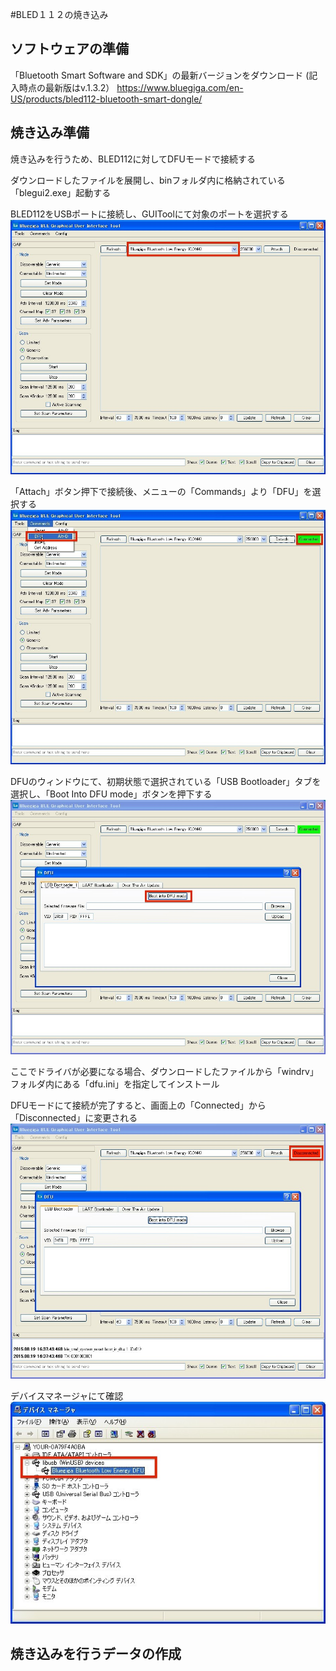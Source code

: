 #BLED１１２の焼き込み


## ソフトウェアの準備


「Bluetooth Smart Software and SDK」の最新バージョンをダウンロード
(記入時点の最新版はv.1.3.2）
https://www.bluegiga.com/en-US/products/bled112-bluetooth-smart-dongle/

## 焼き込み準備
焼き込みを行うため、BLED112に対してDFUモードで接続する


ダウンロードしたファイルを展開し、binフォルダ内に格納されている「blegui2.exe」起動する

BLED112をUSBポートに接続し、GUIToolにて対象のポートを選択する
<br>
![](bled112_001.jpg)

「Attach」ボタン押下で接続後、メニューの「Commands」より「DFU」を選択する
<br>
![](bled112_002.jpg)

DFUのウィンドウにて、初期状態で選択されている「USB Bootloader」タブを選択し、「Boot Into DFU mode」ボタンを押下する
<br>
![](bled112_003.jpg)

ここでドライバが必要になる場合、ダウンロードしたファイルから「windrv」フォルダ内にある「dfu.ini」を指定してインストール

DFUモードにて接続が完了すると、画面上の「Connected」から「Disconnected」に変更される
![](bled112_004.jpg)

デバイスマネージャにて確認
![](bled112-005.jpg)

## 焼き込みを行うデータの作成
